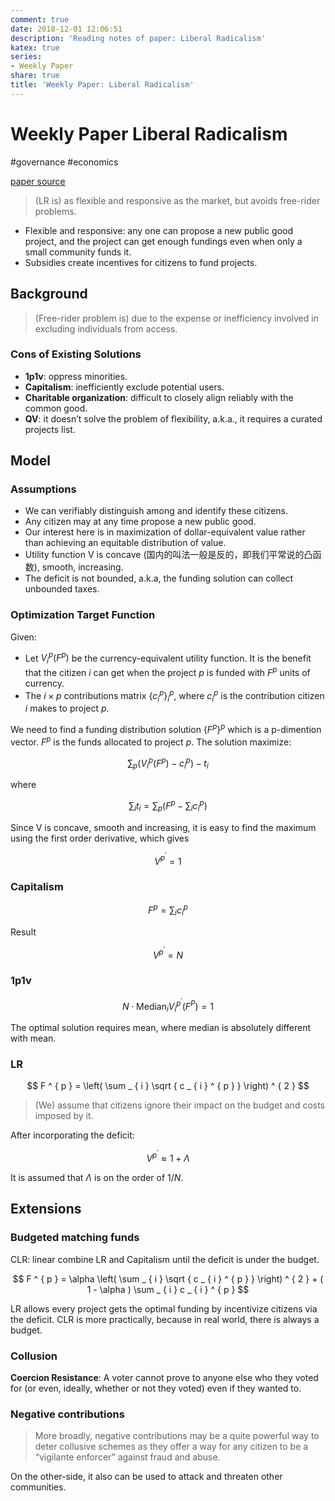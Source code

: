 ```yaml
---
comment: true
date: 2018-12-01 12:06:51
description: 'Reading notes of paper: Liberal Radicalism'
katex: true
series:
- Weekly Paper
share: true
title: 'Weekly Paper: Liberal Radicalism'
---
```


# Weekly Paper Liberal Radicalism

#governance #economics

[paper source](https://papers.ssrn.com/sol3/papers.cfm?abstract_id=3243656)

> (LR is) as flexible and responsive as the market, but avoids free-rider problems.

- Flexible and responsive: any one can propose a new public good project, and the project can get enough fundings even when only a small community funds it.
- Subsidies create incentives for citizens to fund projects.

<!--more-->

## Background

> (Free-rider problem is) due to the expense or inefficiency involved in excluding individuals from access.

### Cons of Existing Solutions

- **1p1v**: oppress minorities.
- **Capitalism**: inefficiently exclude potential users.
- **Charitable organization**: difficult to closely align reliably with the common good.
- **QV**: it doesn’t solve the problem of flexibility, a.k.a., it requires a curated projects list.

## Model
### Assumptions

- We can verifiably distinguish among and identify these citizens.
- Any citizen may at any time propose a new public good.
- Our interest here is in maximization of dollar-equivalent value rather than achieving an equitable distribution of value.
- Utility function V is concave (国内的叫法一般是反的，即我们平常说的凸函数), smooth, increasing.
- The deficit is not bounded, a.k.a, the funding solution can collect unbounded taxes.

<!--more-->

### Optimization Target Function

Given:

- Let $V_i^p(F^p)$ be the currency-equivalent utility function. It is the benefit that the citizen $i$ can get when the project $p$ is funded with $F^p$ units of currency.
- The $i \times p$ contributions matrix $\left\{c_i^p\right\}_i^p$, where $c_i^p$ is the contribution citizen $i$ makes to project $p$.

We need to find a funding distribution solution $\left\{F^p\right\}^p$ which is a p-dimention vector. $F^p$ is the funds allocated to project $p$. The solution maximize:

$$
    \sum _ { p } \left(V _ { i } ^ { p } \left( F ^ { p } \right) - c _ { i } ^ { p }\right)  - t _ { i }
$$

where

$$
    \sum _ { i } t _ { i } = \sum _ { p } \left( F ^ { p } - \sum _ { i } c _ { i } ^ { p } \right)
$$

Since V is concave, smooth and increasing, it is easy to find the maximum using the first order derivative, which gives

$$
    V ^ { p ^ { \prime } } = 1
$$

### Capitalism

$$
    F ^ { p } = \sum _ { i } c _ { i } ^ { p }
$$

Result

$$
    V ^ { p ^ { \prime } } = N
$$

### 1p1v

$$
    N \cdot \operatorname{Median}_{i} V_{i} ^ { p ^ { \prime } } \left( F ^ { P } \right) = 1
$$

The optimal solution requires mean, where median is absolutely different with mean.

### LR

$$
    F ^ { p } = \left( \sum _ { i } \sqrt { c _ { i } ^ { p } } \right) ^ { 2 }
$$

> (We) assume that citizens ignore their impact on the budget and costs imposed by it.

After incorporating the deficit:

$$ V ^ { p ^ { \prime } } \approx 1 + \Lambda $$

It is assumed that $\Lambda$ is on the order of $1/N$.

## Extensions

### Budgeted matching funds

CLR: linear combine LR and Capitalism until the deficit is under the budget.

$$ F ^ { p } = \alpha \left( \sum _ { i } \sqrt { c _ { i } ^ { p } } \right) ^ { 2 } + ( 1 - \alpha ) \sum _ { i } c _ { i } ^ { p } $$

LR allows every project gets the optimal funding by incentivize citizens via the deficit. CLR is more practically, because in real world, there is always a budget.

### Collusion

**Coercion Resistance**: A voter cannot prove to anyone else who they voted for (or even, ideally, whether or not they voted) even if they wanted to.

### Negative contributions

> More broadly, negative contributions may be a quite powerful way to deter collusive schemes as they offer a way for any citizen to be a “vigilante enforcer” against fraud and abuse.

On the other-side, it also can be used to attack and threaten other communities.
